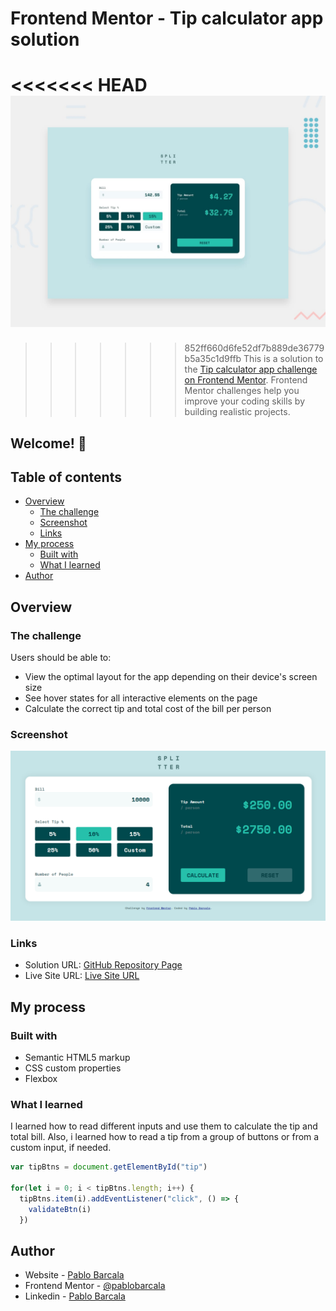 # Frontend Mentor - Tip calculator app solution

<<<<<<< HEAD
![Design preview for the Tip calculator app coding challenge](./design/desktop-preview.jpg)
=======
>>>>>>> 852ff660d6fe52df7b889de36779b5a35c1d9ffb
This is a solution to the [Tip calculator app challenge on Frontend Mentor](https://www.frontendmentor.io/challenges/tip-calculator-app-ugJNGbJUX). Frontend Mentor challenges help you improve your coding skills by building realistic projects.

## Welcome! 👋

## Table of contents

- [Overview](#overview)
  - [The challenge](#the-challenge)
  - [Screenshot](#screenshot)
  - [Links](#links)
- [My process](#my-process)
  - [Built with](#built-with)
  - [What I learned](#what-i-learned)
- [Author](#author)

## Overview

### The challenge

Users should be able to:

- View the optimal layout for the app depending on their device's screen size
- See hover states for all interactive elements on the page
- Calculate the correct tip and total cost of the bill per person

### Screenshot

![Screenshot](images/tip-calculator.png)

### Links

- Solution URL: [GitHub Repository Page](https://github.com/pablobarcala/Tip-Calculator)
- Live Site URL: [Live Site URL](https://pablobarcala.github.io/Tip-Calculator/)

## My process

### Built with

- Semantic HTML5 markup
- CSS custom properties
- Flexbox

### What I learned

I learned how to read different inputs and use them to calculate the tip and total bill. Also, i learned how to read a tip from a group of buttons or from a custom input, if needed.

```js
var tipBtns = document.getElementById("tip")

for(let i = 0; i < tipBtns.length; i++) {
  tipBtns.item(i).addEventListener("click", () => {
    validateBtn(i)
  })
```

## Author

- Website - [Pablo Barcala](https://pablobarcala.com.ar)
- Frontend Mentor - [@pablobarcala](https://www.frontendmentor.io/profile/pablobarcala)
- Linkedin - [Pablo Barcala](https://www.linkedin.com/in/pablo-dami%C3%A1n-barcala-60a1a923a/)
